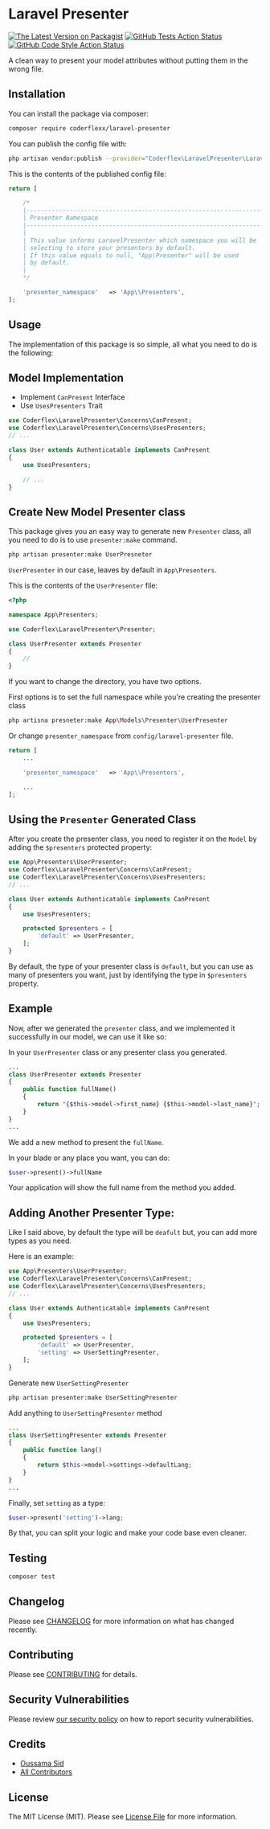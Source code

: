 # Laravel Presenter

[![The Latest Version on Packagist](https://img.shields.io/packagist/v/coderflexx/laravel-presenter.svg?style=flat-square)](https://packagist.org/packages/coderflexx/laravel-presenter)
[![GitHub Tests Action Status](https://img.shields.io/github/workflow/status/coderflexx/laravel-presenter/run-tests?label=tests)](https://github.com/coderflexx/laravel-presenter/actions?query=workflow%3Arun-tests+branch%3Amain)
[![GitHub Code Style Action Status](https://img.shields.io/github/workflow/status/coderflexx/laravel-presenter/Check%20&%20fix%20styling?label=code%20style)](https://github.com/coderflexx/laravel-presenter/actions?query=workflow%3A"Check+%26+fix+styling"+branch%3Amain)

A clean way to present your model attributes without putting them in the wrong file.

## Installation

You can install the package via composer:

```bash
composer require coderflexx/laravel-presenter
```

You can publish the config file with:

```bash
php artisan vendor:publish --provider="Coderflex\LaravelPresenter\LaravelPresenterServiceProvider"
```

This is the contents of the published config file:

```php
return [

    /*
    |--------------------------------------------------------------------------
    | Presenter Namespace
    |--------------------------------------------------------------------------
    |
    | This value informs LaravelPresenter which namespace you will be 
    | selecting to store your presenters by default.
    | If this value equals to null, "App\Presenter" will be used 
    | by default.
    |
    */

    'presenter_namespace'   => 'App\\Presenters',
];
```

## Usage
The implementation of this package is so simple, all what you need to do is the following:

## Model Implementation

-  Implement `CanPresent` Interface 
-  Use `UsesPresenters` Trait

```php
use Coderflex\LaravelPresenter\Concerns\CanPresent;
use Coderflex\LaravelPresenter\Concerns\UsesPresenters;
// ...

class User extends Authenticatable implements CanPresent
{
    use UsesPresenters;

    // ...
}
```

## Create New Model Presenter class

This package gives you an easy way to generate new `Presenter` class, all you need to do is to use `presenter:make` command.

```bash
php artisan presenter:make UserPresneter
```

`UserPresenter` in our case, leaves by default in `App\Presenters`.

This is the contents of the `UserPresenter` file:

```php
<?php

namespace App\Presenters;

use Coderflex\LaravelPresenter\Presenter;

class UserPresenter extends Presenter
{
    // 
}

```


If you want to change the directory, you have two options.

First options is to set the full namespace while you're creating the presenter class

```bash
php artisna presneter:make App\Models\Presenter\UserPresenter
```

Or change `presenter_namespace` from `config/laravel-presenter` file.

```php
return [
    ...

    'presenter_namespace'   => 'App\\Presenters',

    ...
];
```

## Using the `Presenter` Generated Class
After you create the presenter class, you need to register it on the `Model` by adding the `$presenters` protected property:

```php
use App\Presenters\UserPresenter;
use Coderflex\LaravelPresenter\Concerns\CanPresent;
use Coderflex\LaravelPresenter\Concerns\UsesPresenters;
// ...

class User extends Authenticatable implements CanPresent
{
    use UsesPresenters;

    protected $presenters = [
        'default' => UserPresenter,
    ];
}
```
By default, the type of your presenter class is `default`, but you can use as many of presenters you want, just by identifying the type in `$presenters` property.

## Example
Now, after we generated the `presenter` class, and we implemented it successfully in our model, we can use it like so:

In your `UserPresenter` class or any presenter class you generated.

```php
...
class UserPresenter extends Presenter
{
    public function fullName()
    {
        return "{$this->model->first_name} {$this->model->last_name}";
    }
}
...
```

We add a new method to present the `fullName`.

In your blade or any place you want, you can do:

```php
$user->present()->fullName
```
Your application will show the full name from the method you added.

## Adding Another Presenter Type:
Like I said above, by default the type will be `deafult` but, you can add more types as you need.

Here is an example:

```php
use App\Presenters\UserPresenter;
use Coderflex\LaravelPresenter\Concerns\CanPresent;
use Coderflex\LaravelPresenter\Concerns\UsesPresenters;
// ...

class User extends Authenticatable implements CanPresent
{
    use UsesPresenters;

    protected $presenters = [
        'default' => UserPresenter,
        'setting' => UserSettingPresenter,
    ];
}
```

Generate new `UserSettingPresenter`

```bash
php artisan presenter:make UserSettingPresenter
```

Add anything to `UserSettingPresenter` method

```php
...
class UserSettingPresenter extends Presenter
{
    public function lang()
    {
        return $this->model->settings->defaultLang;
    }
}
...
```

Finally, set `setting` as a type:

```php
$user->present('setting')->lang;
```

By that, you can split your logic and make your code base even cleaner.

## Testing

```bash
composer test
```

## Changelog

Please see [CHANGELOG](CHANGELOG.md) for more information on what has changed recently.

## Contributing

Please see [CONTRIBUTING](.github/CONTRIBUTING.md) for details.

## Security Vulnerabilities

Please review [our security policy](../../security/policy) on how to report security vulnerabilities.

## Credits

- [Oussama Sid](https://github.com/ousid)
- [All Contributors](../../contributors)

## License

The MIT License (MIT). Please see [License File](LICENSE.md) for more information.

